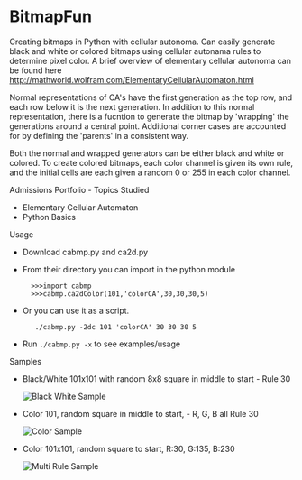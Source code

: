 # BitmapFun
Creating bitmaps in Python with cellular autonoma.  Can easily generate black and white or colored bitmaps using cellular autonama rules to determine pixel color.  A brief overview of elementary cellular autonoma can be found here http://mathworld.wolfram.com/ElementaryCellularAutomaton.html

Normal representations of CA's have the first generation as the top row, and each row below it is the next generation.  In addition to this normal representation, there is a fucntion to generate the bitmap by 'wrapping' the generations around a central point.  Additional corner cases are accounted for by defining the 'parents' in a consistent way.

Both the normal and wrapped generators can be either black and white or colored.  To create colored bitmaps, each color channel is given its own rule, and the initial cells are each given a random 0 or 255 in each color channel. 

Admissions Portfolio - Topics Studied
* Elementary Cellular Automaton
* Python Basics

Usage 
* Download cabmp.py and ca2d.py 
* From their directory you can import in the python module
  
    ````
      >>>import cabmp
      >>>cabmp.ca2dColor(101,'colorCA',30,30,30,5)
   ````
* Or you can use it as a script.  
   
   ````
      ./cabmp.py -2dc 101 'colorCA' 30 30 30 5
   ````
* Run `./cabmp.py -x` to see examples/usage

Samples
* Black/White 101x101 with random 8x8 square in middle to start - Rule 30

   ![Black White Sample](https://raw.githubusercontent.com/wpower12/BitmapFun/master/cabmp/src/bw30.bmp)

* Color 101, random square in middle to start, - R, G, B all Rule 30

   ![Color Sample](https://raw.githubusercontent.com/wpower12/BitmapFun/master/cabmp/src/color30.bmp)

* Color 101x101, random square to start, R:30, G:135, B:230

   ![Multi Rule Sample](https://raw.githubusercontent.com/wpower12/BitmapFun/master/cabmp/src/multicolor.bmp)
